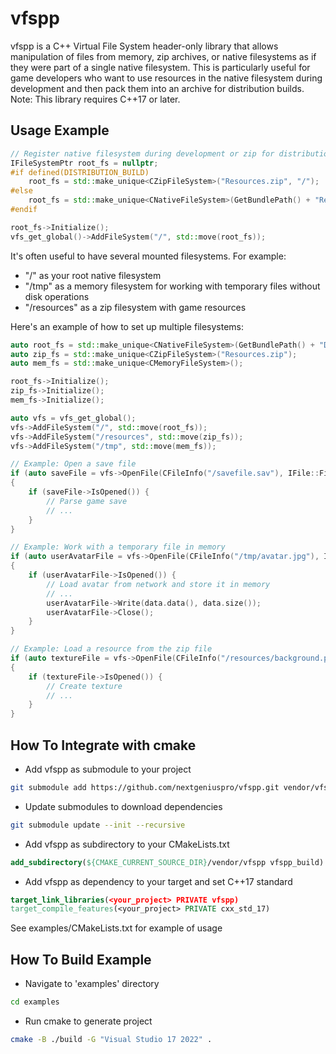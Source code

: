 # vfspp

vfspp is a C++ Virtual File System header-only library that allows manipulation of files from memory, zip archives, or native filesystems as if they were part of a single native filesystem. This is particularly useful for game developers who want to use resources in the native filesystem during development and then pack them into an archive for distribution builds. Note: This library requires C++17 or later.

## Usage Example

```C++
// Register native filesystem during development or zip for distribution build
IFileSystemPtr root_fs = nullptr;
#if defined(DISTRIBUTION_BUILD)
	root_fs = std::make_unique<CZipFileSystem>("Resources.zip", "/");
#else
	root_fs = std::make_unique<CNativeFileSystem>(GetBundlePath() + "Resources/");
#endif

root_fs->Initialize();
vfs_get_global()->AddFileSystem("/", std::move(root_fs));
```

It's often useful to have several mounted filesystems. For example:
- "/" as your root native filesystem
- "/tmp" as a memory filesystem for working with temporary files without disk operations
- "/resources" as a zip filesystem with game resources

Here's an example of how to set up multiple filesystems:

```C++
auto root_fs = std::make_unique<CNativeFileSystem>(GetBundlePath() + "Documents/");
auto zip_fs = std::make_unique<CZipFileSystem>("Resources.zip");
auto mem_fs = std::make_unique<CMemoryFileSystem>();

root_fs->Initialize();
zip_fs->Initialize();
mem_fs->Initialize();

auto vfs = vfs_get_global();
vfs->AddFileSystem("/", std::move(root_fs));
vfs->AddFileSystem("/resources", std::move(zip_fs));
vfs->AddFileSystem("/tmp", std::move(mem_fs));

// Example: Open a save file
if (auto saveFile = vfs->OpenFile(CFileInfo("/savefile.sav"), IFile::FileMode::Read))
{
	if (saveFile->IsOpened()) {
		// Parse game save
		// ...
	}
}

// Example: Work with a temporary file in memory
if (auto userAvatarFile = vfs->OpenFile(CFileInfo("/tmp/avatar.jpg"), IFile::FileMode::ReadWrite))
{
	if (userAvatarFile->IsOpened()) {
		// Load avatar from network and store it in memory
		// ...
		userAvatarFile->Write(data.data(), data.size());
		userAvatarFile->Close();
	}
}

// Example: Load a resource from the zip file
if (auto textureFile = vfs->OpenFile(CFileInfo("/resources/background.pvr"), IFile::FileMode::Read))
{
	if (textureFile->IsOpened()) {
		// Create texture
		// ...
	}
}
```

## How To Integrate with cmake

- Add vfspp as submodule to your project
```bash
git submodule add https://github.com/nextgeniuspro/vfspp.git vendor/vfspp
```
- Update submodules to download dependencies
```bash
git submodule update --init --recursive
```
- Add vfspp as subdirectory to your CMakeLists.txt
```cmake 
add_subdirectory(${CMAKE_CURRENT_SOURCE_DIR}/vendor/vfspp vfspp_build)
```
- Add vfspp as dependency to your target and set C++17 standard
```cmake 
target_link_libraries(<your_project> PRIVATE vfspp)
target_compile_features(<your_project> PRIVATE cxx_std_17)
```

See examples/CMakeLists.txt for example of usage

## How To Build Example #

- Navigate to 'examples' directory
```bash
cd examples
```
- Run cmake to generate project
```bash
cmake -B ./build -G "Visual Studio 17 2022" .
```
